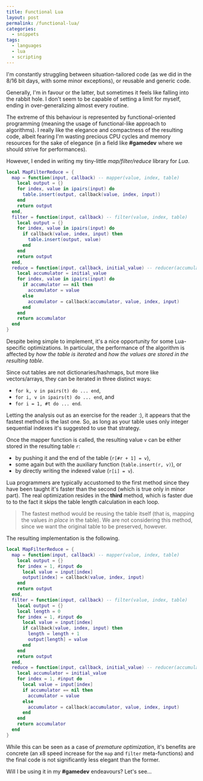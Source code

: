```yaml
---
title: Functional Lua
layout: post
permalink: /functional-lua/
categories: 
  - snippets
tags: 
  - languages
  - lua
  - scripting
---
```


I'm constantly struggling between situation-tailored code (as we did in the 8/16 bit days, with some minor exceptions), or reusable and generic code.

Generally, I'm in favour or the latter, but sometimes it feels like falling into the rabbit hole. I don't seem to be capable of setting a limit for myself, ending in over-generalizing almost every routine.

The extreme of this behaviour is represented by functional-oriented programming (meaning the usage of functional-like approach to algorithms). I really like the elegance and compactness of the resulting code, albeit fearing I'm wasting precious CPU cycles and memory resources for the sake of elegance (in a field like **#gamedev** where we should strive for performances).

However, I ended in writing my tiny-little *map/filter/reduce* library for *Lua*.

```lua
local MapFilterReduce = {
  map = function(input, callback) -- mapper(value, index, table)
    local output = {}
    for index, value in ipairs(input) do
      table.insert(output, callback(value, index, input))
    end
    return output
  end,
  filter = function(input, callback) -- filter(value, index, table)
    local output = {}
    for index, value in ipairs(input) do
      if callback(value, index, input) then
        table.insert(output, value)
      end
    end
    return output
  end,
  reduce = function(input, callback, initial_value) -- reducer(accumulator, value, index, table)
    local accumulator = initial_value
    for index, value in ipairs(input) do
      if accumulator == nil then
        accumulator = value
      else
        accumulator = callback(accumulator, value, index, input)
      end
    end
    return accumulator
  end
}
```

Despite being simple to implement, it's a nice opportunity for some Lua-specific optimizations. In particular, the performance of the algorithm is affected by _how the table is iterated_ and _how the values are stored in the resulting table_.

Since out tables are not dictionaries/hashmaps, but more like vectors/arrays, they can be iterated in three distinct ways:

* `for k, v in pairs(t) do ... end`,
* `for i, v in ipairs(t) do ... end`, and
* `for i = 1, #t do ... end`.

Letting the analysis out as an exercise for the reader :), it appears that the fastest method is the last one. So, as long as your table uses only integer sequential indexes it's suggested to use that strategy.

Once the mapper function is called, the resulting value `v` can be either stored in the resulting table `r`:

* by pushing it and the end of the table (`r[#r + 1] = v`),
* some again but with the auxiliary function (`table.insert(r, v)`), or
* by directly writing the indexed value (`r[i] = v`).

Lua programmers are typically accustomed to the first method since they have been taught it's faster than the second (which is true only in minor part). The real optimization resides in the **third** method, which is faster due to to the fact it skips the table length calculation in each loop.

> The fastest method would be reusing the table itself (that is, mapping the values *in place* in the table). We are not considering this method, since we want the original table to be preserved, however.

The resulting implementation is the following.

```lua
local MapFilterReduce = {
  map = function(input, callback) -- mapper(value, index, table)
    local output = {}
    for index = 1, #input do
      local value = input[index]
      output[index] = callback(value, index, input)
    end
    return output
  end,
  filter = function(input, callback) -- filter(value, index, table)
    local output = {}
    local length = 0
    for index = 1, #input do
      local value = input[index]
      if callback(value, index, input) then
        length = length + 1
        output[length] = value
      end
    end
    return output
  end,
  reduce = function(input, callback, initial_value) -- reducer(accumulator, value, index, table)
    local accumulator = initial_value
    for index = 1, #input do
      local value = input[index]
      if accumulator == nil then
        accumulator = value
      else
        accumulator = callback(accumulator, value, index, input)
      end
    end
    return accumulator
  end
}
```

While this can be seen as a case of *premature optimization*, it's benefits are concrete (an x8 speed increase for the `map` and `filter` meta-functions) and the final code is not significantly less elegant than the former.

Will I be using it in my **#gamedev** endeavours? Let's see...
